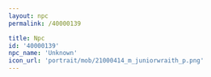 ```yaml
---
layout: npc
permalink: /40000139

title: Npc
id: '40000139'
npc_name: 'Unknown'
icon_url: 'portrait/mob/21000414_m_juniorwraith_p.png'
---
```


